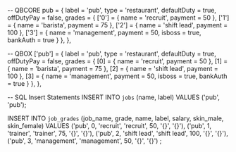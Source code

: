 -- QBCORE
pub = {
    label = 'pub',
    type = 'restaurant',
    defaultDuty = true,
    offDutyPay = false,
    grades = {
         ['0'] = {
            name = 'recruit',
            payment = 50
        },
        ['1'] = {
            name = 'barista',
            payment = 75
        },
        ['2'] = {
            name = 'shift lead',
            payment = 100
        },
        ['3'] = {
            name = 'management',
            payment = 50,
            isboss = true,
            bankAuth = true
        }
    },
},

-- QBOX
['pub'] = {
    label = 'pub',
    type = 'restaurant',
    defaultDuty = true,
    offDutyPay = false,
    grades = {
         [0] = {
            name = 'recruit',
            payment = 50
        },
        [1] = {
            name = 'barista',
            payment = 75
        },
        [2] = {
            name = 'shift lead',
            payment = 100
        },
        [3] = {
            name = 'management',
            payment = 50,
            isboss = true,
            bankAuth = true
        }
    },
},

-- SQL Insert Statements
INSERT INTO `jobs` (name, label) VALUES
  ('pub', 'pub');

INSERT INTO `job_grades` (job_name, grade, name, label, salary, skin_male, skin_female) VALUES
  ('pub', 0, 'recruit', 'recruit', 50, '{}', '{}'),
  ('pub', 1, 'trainer', 'trainer', 75, '{}', '{}'),
  ('pub', 2, 'shift lead', 'shift lead', 100, '{}', '{}'),
  ('pub', 3, 'management', 'management', 50, '{}', '{}')
;
